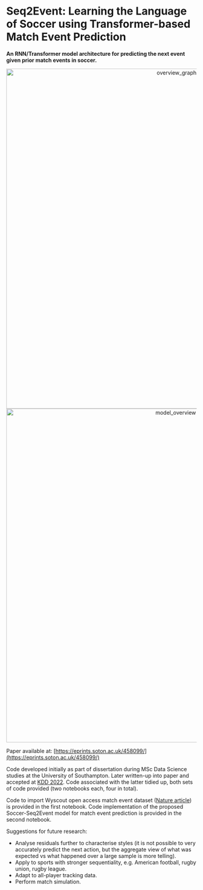 # Seq2Event: Learning the Language of Soccer using Transformer-based Match Event Prediction
**An RNN/Transformer model architecture for predicting the next event given prior match events in soccer.**

<center>
<img width="897" alt="overview_graphic" src="https://user-images.githubusercontent.com/42736833/183763448-a0e5364f-b4dc-4088-815d-047a2ff76ddd.PNG">
<img width="881" alt="model_overview" src="https://user-images.githubusercontent.com/42736833/183763462-55251334-a952-420b-b959-38392e34ebcf.PNG">
</center>

Paper available at: [https://eprints.soton.ac.uk/458099/](https://eprints.soton.ac.uk/458099/)

Code developed initially as part of dissertation during MSc Data Science studies at the University of Southampton. Later written-up into paper and accepted at [KDD 2022](https://kdd.org/kdd2022/). Code associated with the latter tidied up, both sets of code provided (two notebooks each, four in total).

Code to import Wyscout open access match event dataset ([Nature article](https://www.nature.com/articles/s41597-019-0247-7)) is provided in the first notebook.  Code implementation of the proposed Soccer-Seq2Event model for match event prediction is provided in the second notebook.

Suggestions for future research:

* Analyse residuals further to characterise styles (it is not possible to very accurately predict the next action, but the aggregate view of what was expected vs what happened over a large sample is more telling).
* Apply to sports with stronger sequentiality, e.g. American football, rugby union, rugby league.
* Adapt to all-player tracking data.
* Perform match simulation.
